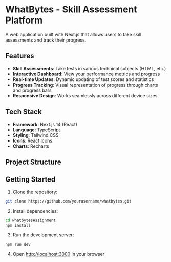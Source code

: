 # WhatBytes - Skill Assessment Platform

A web application built with Next.js that allows users to take skill assessments and track their progress.

## Features

- **Skill Assessments**: Take tests in various technical subjects (HTML, etc.)
- **Interactive Dashboard**: View your performance metrics and progress
- **Real-time Updates**: Dynamic updating of test scores and statistics
- **Progress Tracking**: Visual representation of progress through charts and progress bars
- **Responsive Design**: Works seamlessly across different device sizes

## Tech Stack

- **Framework**: Next.js 14 (React)
- **Language**: TypeScript
- **Styling**: Tailwind CSS
- **Icons**: React Icons
- **Charts**: Recharts

## Project Structure

## Getting Started

1. Clone the repository:
```bash
git clone https://github.com/yourusername/whatbytes.git
```

2. Install dependencies:
```bash
cd whatbytesAssignment
npm install
```

3. Run the development server:
```bash
npm run dev
```

4. Open [http://localhost:3000](http://localhost:3000) in your browser








